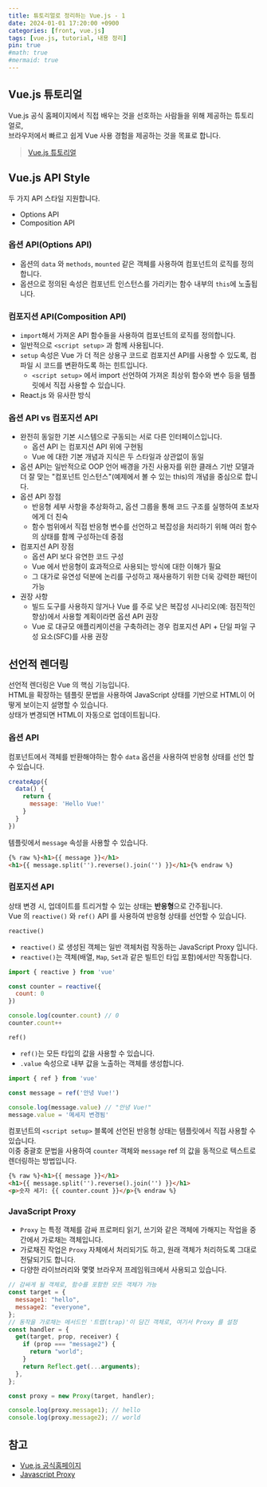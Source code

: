 ```yaml
---
title: 튜토리얼로 정리하는 Vue.js - 1
date: 2024-01-01 17:20:00 +0900
categories: [front, vue.js]
tags: [vue.js, tutorial, 내용 정리]
pin: true
#math: true
#mermaid: true
---
```


## Vue.js 튜토리얼
Vue.js 공식  홈페이지에서 직접 배우는 것을 선호하는 사람들을 위해 제공하는 튜토리얼로,  
브라우저에서 빠르고 쉽게 Vue 사용 경험을 제공하는 것을 목표로 합니다.

>  [Vue.js 튜토리얼](https://ko.vuejs.org/tutorial/#step-1)

## Vue.js API Style
두 가지 API 스타일 지원합니다.
- Options API
- Composition API

### 옵션 API(Options API)
- 옵션의 `data` 와  `methods`,  `mounted` 같은 객체를 사용하여 컴포넌트의 로직를 정의합니다.
- 옵션으로 정의된 속성은 컴포넌트 인스턴스를 가리키는 함수 내부의 `this`에 노출됩니다.

### 컴포지션 API(Composition API)
- `import`해서 가져온 API 함수들을 사용하여 컴포넌트의 로직를 정의합니다.
- 일반적으로 `<script setup>` 과 함께 사용됩니다.
- `setup` 속성은 Vue 가 더 적은 상용구 코드로 컴포지션 API를 사용할 수 있도록, 컴파일 시 코드를 변환하도록 하는 힌트입니다.
  - `<script setup>` 에서 import 선언하여 가져온 최상위 함수와 변수 등을 템플릿에서 직접 사용할 수 있습니다.
- React.js 와 유사한 방식

### 옵션 API vs 컴포지션 API
- 완전히 동일한 기본 시스템으로 구동되는 서로 다른 인터페이스입니다.
  - 옵션 API 는 컴포지션 API 위에 구현됨
  - Vue 에 대한 기본 개념과 지식은 두 스타일과 상관없이 동일
- 옵션 API는 일반적으로 OOP 언어 배경을 가진 사용자를 위한 클래스 기반 모델과 더 잘 맞는 "컴포넌트 인스턴스"(예제에서 볼 수 있는 this)의 개념을 중심으로 합니다.
- 옵션 API 장점
  - 반응형 세부 사항을 추상화하고, 옵션 그룹을 통해 코드 구조를 실행하여 초보자에게 더 친숙
  - 함수 범위에서 직접 반응형 변수를 선언하고 복잡성을 처리하기 위해 여러 함수의 상태를 함께 구성하는데 중점
- 컴포지션 API 장점
  - 옵션 API 보다 유연한 코드 구성
  - Vue 에서 반응형이 효과적으로 사용되는 방식에 대한 이해가 필요
  - 그 대가로 유연성 덕분에 논리를 구성하고 재사용하기 위한 더욱 강력한 패턴이 가능
- 권장 사항
  - 빌드 도구를 사용하지 않거나 Vue 를 주로 낮은 복잡성 시나리오(예: 점진적인 향상)에서 사용할 계획이라면 옵션 API 권장
  - Vue 로 대규모 애플리케이션을 구축하려는 경우 컴포지션 API + 단일 파일 구성 요소(SFC)를 사용 권장

## 선언적 렌더링
선언적 렌더링은 Vue 의 핵심 기능입니다.  
HTML을 확장하는 템플릿 문법을 사용하여 JavaScript 상태를 기반으로 HTML이 어떻게 보이는지 설명할 수 있습니다.  
상태가 변경되면 HTML이 자동으로 업데이트됩니다.

### 옵션 API
컴포넌트에서 객체를 반환해야하는 함수 `data` 옵션을 사용하여 반응형 상태를 선언 할 수 있습니다.

```js
createApp({
  data() {
    return {
      message: 'Hello Vue!'
    }
  }
})
```

템플릿에서 `message` 속성을 사용할 수 있습니다.

```html
{% raw %}<h1>{{ message }}</h1>
<h1>{{ message.split('').reverse().join('') }}</h1>{% endraw %}
```

### 컴포지션 API
상태 변경 시, 업데이트를 트리거할 수 있는 상태는 **반응형**으로 간주됩니다.  
Vue 의 `reactive()` 와 `ref()` API 를 사용하여 반응형 상태를 선언할 수 있습니다.

`reactive()`
- `reactive()` 로 생성된 객체는 일반 객체처럼 작동하는 JavaScript Proxy 입니다.
- `reactive()`는 객체(배열, `Map`, `Set`과 같은 빌트인 타입 포함)에서만 작동합니다.

```js
import { reactive } from 'vue'

const counter = reactive({
  count: 0
})

console.log(counter.count) // 0
counter.count++
```

`ref()`
- `ref()`는 모든 타입의 값을 사용할 수 있습니다.
- `.value` 속성으로 내부 값을 노출하는 객체를 생성합니다.

```js
import { ref } from 'vue'

const message = ref('안녕 Vue!')

console.log(message.value) // "안녕 Vue!"
message.value = '메세지 변경됨'
```

컴포넌트의 `<script setup>` 블록에 선언된 반응형 상태는 템플릿에서 직접 사용할 수 있습니다.  
이중 중괄호 문법을 사용하여 `counter` 객체와 `message` ref 의 값을 동적으로 텍스트로 렌더링하는 방법입니다.

```html
{% raw %}<h1>{{ message }}</h1>
<h1>{{ message.split('').reverse().join('') }}</h1>
<p>숫자 세기: {{ counter.count }}</p>{% endraw %}
```

### JavaScript Proxy
- `Proxy` 는 특정 객체를 감싸 프로퍼티 읽기, 쓰기와 같은 객체에 가해지는 작업을 중간에서 가로채는 객체입니다.
- 가로채진 작업은 `Proxy` 자체에서 처리되기도 하고, 원래 객체가 처리하도록 그대로 전달되기도 합니다.
- 다양한 라이브러리와 몇몇 브라우저 프레임워크에서 사용되고 있습니다.

```js
// 감싸게 될 객체로, 함수를 포함한 모든 객체가 가능
const target = {
  message1: "hello",
  message2: "everyone",
};
// 동작을 가로채는 메서드인 '트랩(trap)'이 담긴 객체로, 여기서 Proxy 를 설정
const handler = {
  get(target, prop, receiver) {
    if (prop === "message2") {
      return "world";
    }
    return Reflect.get(...arguments);
  },
};

const proxy = new Proxy(target, handler);

console.log(proxy.message1); // hello
console.log(proxy.message2); // world
```

## 참고
- [Vue.js 공식홈페이지](https://vuejs.org/)
- [Javascript Proxy](https://ko.javascript.info/proxy)
